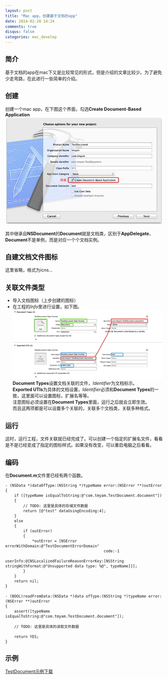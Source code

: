 ```yaml
---
layout: post
title: "Mac app，创建基于文档的app"
date: 2014-02-20 14:24
comments: true
disqus: false
categories: mac_develop
---
```


## 简介
基于文档的app在mac下又是比较常见的形式，但是介绍的文章比较少。为了避免少走弯路，在此进行一些简单的介绍。
<!-- more -->   
## 创建
创建一个mac app，在下图这个界面，勾选**Create Document-Based Application**   
![temp](/images/2014/02/20/create.png) 

其中继承自**NSDocument**的**Document**就是文档类，区别于**AppDelegate**，**Document**不是单例，而是对应一个个文档实例。

## 自建文档文件图标
这里省略，格式为icns...

## 关联文件类型
* 导入文档图标（上步创建的图标）
* 在工程的*Info*里进行设置，如下图。   
![temp](/images/2014/02/20/info.png)   
**Document Types**设置文档关联的文件，*Identifier*为文档标示。   
**Exported UTIs**为具体的文档设置，*Identifier*必须和**Document Types**的一致，这里面可以设置图标，扩展名等等。   
注意图标必须设置在**Document Types**里面，运行之后就会立即生效。   
而且这两项都是可以设置多个关联的，关联多个文档类，关联多种格式。

## 运行
这时，运行工程，文件关联就已经完成了。可以创建一个指定的扩展名文件，看看是不是已经变成了指定的图标样式。如果没有改变，可以重启电脑之后看看。

## 编码
在**Document.m**文件里已经有两个函数。

``` objc
- (NSData *)dataOfType:(NSString *)typeName error:(NSError **)outError
{
    if ([typeName isEqualToString:@"com.tmyam.TestDocument.document"])
    {
        // TODO: 这里是具体的存储文件数据
        return [@"test" dataUsingEncoding:4];
    }
    else
    {
        if (outError)
        {
            *outError = [NSError errorWithDomain:@"TestDocumentErrorDomain"
                                            code:-1
                                        userInfo:@{NSLocalizedFailureReasonErrorKey:[NSString stringWithFormat:@"Unsupported data type: %@", typeName]}];
        }
    }
    return nil;
}

- (BOOL)readFromData:(NSData *)data ofType:(NSString *)typeName error:(NSError **)outError
{
    assert([typeName isEqualToString:@"com.tmyam.TestDocument.document"]);
    
    // TODO: 这里是具体的读取文件数据
 
    return YES;
}
```
## 示例
[TestDocument示例下载](/files/TestDocument.zip)

